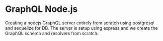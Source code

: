 # GraphQL Node.js

Creating a nodejs GraphQL server entirely from scratch using postgresql and sequelize for DB.
The server is setup using express and we create the GraphQL schema and resolvers from scratch.
